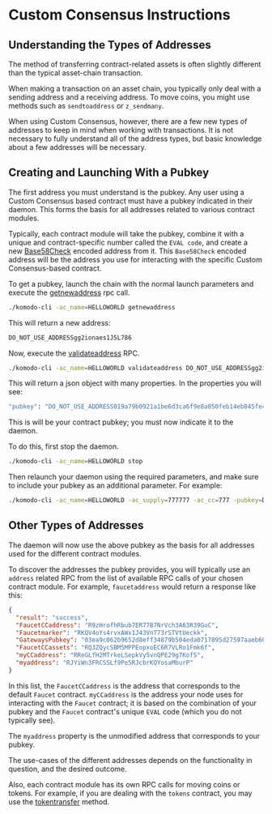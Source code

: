 # Custom Consensus Instructions

## Understanding the Types of Addresses

The method of transferring contract-related assets is often slightly different than the typical asset-chain transaction.

When making a transaction on an asset chain, you typically only deal with a sending address and a receiving address. To move coins, you might use methods such as `sendtoaddress` or `z_sendmany`.

When using Custom Consensus, however, there are a few new types of addresses to keep in mind when working with transactions. It is not necessary to fully understand all of the address types, but basic knowledge about a few addresses will be necessary.

## Creating and Launching With a Pubkey

The first address you must understand is the pubkey. Any user using a Custom Consensus based contract must have a pubkey indicated in their daemon. This forms the basis for all addresses related to various contract modules.

Typically, each contract module will take the pubkey, combine it with a unique and contract-specific number called the `EVAL code`, and create a new [Base58Check](https://en.bitcoin.it/wiki/Base58Check_encoding) encoded address from it. This `Base58Check` encoded address will be the address you use for interacting with the specific Custom Consensus-based contract.

To get a pubkey, launch the chain with the normal launch parameters and execute the [getnewaddress](../komodo-api/wallet.html#getnewaddress) rpc call.

```bash
./komodo-cli -ac_name=HELLOWORLD getnewaddress
```

This will return a new address:

```bash
DO_NOT_USE_ADDRESSgg2ionaes1J5L786
```

Now, execute the [validateaddress](../komodo-api/util.html#validateaddress) RPC.

```bash
./komodo-cli -ac_name=HELLOWORLD validateaddress DO_NOT_USE_ADDRESSgg2ionaes1J5L786
```

This will return a json object with many properties. In the properties you will see:

```bash
"pubkey": "DO_NOT_USE_ADDRESS019a79b0921a1be6d3ca6f9e8a050feb14eb845fe46b9d756"
```

This is will be your contract pubkey; you must now indicate it to the daemon.

To do this, first stop the daemon.

```bash
./komodo-cli -ac_name=HELLOWORLD stop
```

Then relaunch your daemon using the required parameters, and make sure to include your pubkey as an additional parameter. For example:

```bash
./komodo-cli -ac_name=HELLOWORLD -ac_supply=777777 -ac_cc=777 -pubkey=DO_NOT_USE_ADDRESS019a79b0921a1be6d3ca6f9e8a050feb14eb845fe46b9d756
```

## Other Types of Addresses

The daemon will now use the above pubkey as the basis for all addresses used for the different contract modules.

To discover the addresses the pubkey provides, you will typically use an `address` related RPC from the list of available RPC calls of your chosen contract module. For example, `faucetaddress` would return a response like this:

```json
{
  "result": "success",
  "FaucetCCaddress": "R9zHrofhRbub7ER77B7NrVch3A63R39GuC",
  "Faucetmarker": "RKQV4oYs4rvxAWx1J43VnT73rSTVtUeckk",
  "GatewaysPubkey": "03ea9c062b9652d8eff34879b504eda0717895d27597aaeb60347d65eed96ccb40",
  "FaucetCCassets": "RQ3ZQycSBM5MPPEopxoEC6R7VLRo1Fmk6f",
  "myCCaddress": "RReGLfH2MTrkeLSepkVy5vnQPE29g7KofS",
  "myaddress": "RJYiWn3FRCSSLf9Pe5RJcbrKQYosaMburP"
}
```

In this list, the `FaucetCCaddress` is the address that corresponds to the default `Faucet` contract. `myCCaddress` is the address your node uses for interacting with the `Faucet` contract; it is based on the combination of your pubkey and the `Faucet` contract's unique `EVAL` code (which you do not typically see).

The `myaddress` property is the unmodified address that corresponds to your pubkey.

The use-cases of the different addresses depends on the functionality in question, and the desired outcome.

Also, each contract module has its own RPC calls for moving coins or tokens. For example, if you are dealing with the `tokens` contract, you may use the [tokentransfer](../customconsensus/cc-tokens.html#tokentransfer) method.
